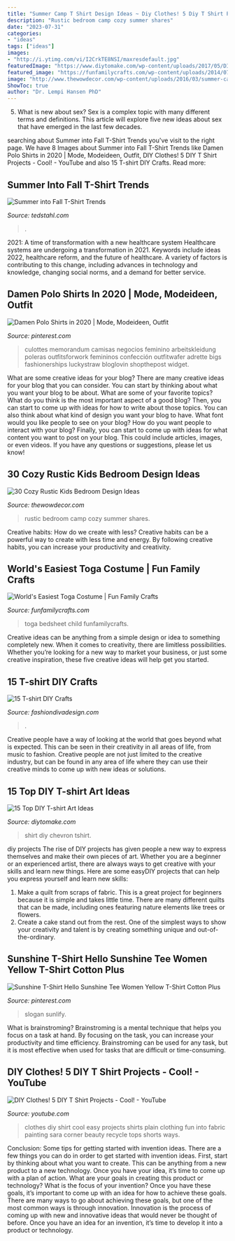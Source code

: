 ```yaml
---
title: "Summer Camp T Shirt Design Ideas ~ Diy Clothes! 5 Diy T Shirt Projects"
description: "Rustic bedroom camp cozy summer shares"
date: "2023-07-31"
categories:
- "ideas"
tags: ["ideas"]
images:
- "http://i.ytimg.com/vi/I2CrkTE8NSI/maxresdefault.jpg"
featuredImage: "https://www.diytomake.com/wp-content/uploads/2017/05/DIY-Chevron-Tshirt.jpg"
featured_image: "https://funfamilycrafts.com/wp-content/uploads/2014/07/easy_toga.jpg"
image: "http://www.thewowdecor.com/wp-content/uploads/2016/03/summer-camp-kids-room.jpg"
ShowToc: true
author: "Dr. Lempi Hansen PhD"
---
```



5. What is new about sex?
Sex is a complex topic with many different terms and definitions. This article will explore five new ideas about sex that have emerged in the last few decades.

	

		
searching about Summer into Fall T-Shirt Trends you've visit to the right page. We have 8 Images about Summer into Fall T-Shirt Trends like Damen Polo Shirts in 2020 | Mode, Modeideen, Outfit, DIY Clothes! 5 DIY T Shirt Projects - Cool! - YouTube and also 15 T-shirt DIY Crafts. Read more:
		
    
## Summer Into Fall T-Shirt Trends

<img loading=lazy src="https://www.tedstahl.com/wp-content/uploads/2013/08/fullcolor5-e1375826980503.jpg" onerror="this.onerror=null;this.src='https://tse3.mm.bing.net/th?id=OIP.kbD852s71SIANqiNULQ-DgHaJ4&amp;pid=15.1';" alt="Summer into Fall T-Shirt Trends">

_Source: tedstahl.com_

>. 

	

2021: A time of transformation with a new healthcare system
Healthcare systems are undergoing a transformation in 2021. Keywords include ideas 2022, healthcare reform, and the future of healthcare. A variety of factors is contributing to this change, including advances in technology and knowledge, changing social norms, and a demand for better service.

    
## Damen Polo Shirts In 2020 | Mode, Modeideen, Outfit

<img loading=lazy src="https://i.pinimg.com/736x/61/5c/c9/615cc978c774627e9b91a0eb2428c0df.jpg" onerror="this.onerror=null;this.src='https://tse4.mm.bing.net/th?id=OIP.njxl1QquLeGh15gB-mA7TQHaLH&amp;pid=15.1';" alt="Damen Polo Shirts in 2020 | Mode, Modeideen, Outfit">

_Source: pinterest.com_

>culottes memorandum camisas negocios feminino arbeitskleidung poleras outfitsforwork femininos confección outfitwafer adrette bigs fashionerships luckystraw bloglovin shopthepost widget. 

	

What are some creative ideas for your blog?
There are many creative ideas for your blog that you can consider. You can start by thinking about what you want your blog to be about. What are some of your favorite topics? What do you think is the most important aspect of a good blog? Then, you can start to come up with ideas for how to write about those topics. You can also think about what kind of design you want your blog to have. What font would you like people to see on your blog? How do you want people to interact with your blog? Finally, you can start to come up with ideas for what content you want to post on your blog. This could include articles, images, or even videos. If you have any questions or suggestions, please let us know!

    
## 30 Cozy Rustic Kids Bedroom Design Ideas

<img loading=lazy src="http://www.thewowdecor.com/wp-content/uploads/2016/03/summer-camp-kids-room.jpg" onerror="this.onerror=null;this.src='https://tse3.mm.bing.net/th?id=OIP.Fme2Z8UMv9BXJ6nTWEMQHwHaJ4&amp;pid=15.1';" alt="30 Cozy Rustic Kids Bedroom Design Ideas">

_Source: thewowdecor.com_

>rustic bedroom camp cozy summer shares. 

	

Creative habits: How do we create with less?
Creative habits can be a powerful way to create with less time and energy. By following creative habits, you can increase your productivity and creativity.

    
## World&#039;s Easiest Toga Costume | Fun Family Crafts

<img loading=lazy src="https://funfamilycrafts.com/wp-content/uploads/2014/07/easy_toga.jpg" onerror="this.onerror=null;this.src='https://tse2.mm.bing.net/th?id=OIP.JnlNY8CDEhtO1NF9EZ640QHaJ4&amp;pid=15.1';" alt="World&#039;s Easiest Toga Costume | Fun Family Crafts">

_Source: funfamilycrafts.com_

>toga bedsheet child funfamilycrafts. 

	

Creative ideas can be anything from a simple design or idea to something completely new. When it comes to creativity, there are limitless possibilities. Whether you’re looking for a new way to market your business, or just some creative inspiration, these five creative ideas will help get you started.

    
## 15 T-shirt DIY Crafts

<img loading=lazy src="https://www.fashiondivadesign.com/wp-content/uploads/2013/08/cut-out-hoodie.jpg" onerror="this.onerror=null;this.src='https://tse4.mm.bing.net/th?id=OIP.RfswWM3Tz57EqguphEpqDAHaLX&amp;pid=15.1';" alt="15 T-shirt DIY Crafts">

_Source: fashiondivadesign.com_

>. 

	

Creative people have a way of looking at the world that goes beyond what is expected. This can be seen in their creativity in all areas of life, from music to fashion. Creative people are not just limited to the creative industry, but can be found in any area of life where they can use their creative minds to come up with new ideas or solutions.

    
## 15 Top DIY T-shirt Art Ideas

<img loading=lazy src="https://www.diytomake.com/wp-content/uploads/2017/05/DIY-Chevron-Tshirt.jpg" onerror="this.onerror=null;this.src='https://tse4.mm.bing.net/th?id=OIP.TED9XPh7n8ztCzQ14dMRiwHaKV&amp;pid=15.1';" alt="15 Top DIY T-shirt Art Ideas">

_Source: diytomake.com_

>shirt diy chevron tshirt. 

	

diy projects
The rise of DIY projects has given people a new way to express themselves and make their own pieces of art. Whether you are a beginner or an experienced artist, there are always ways to get creative with your skills and learn new things. Here are some easyDIY projects that can help you express yourself and learn new skills:
1) Make a quilt from scraps of fabric. This is a great project for beginners because it is simple and takes little time. There are many different quilts that can be made, including ones featuring nature elements like trees or flowers.
2) Create a cake stand out from the rest. One of the simplest ways to show your creativity and talent is by creating something unique and out-of-the-ordinary.

    
## Sunshine T-Shirt Hello Sunshine Tee Women Yellow T-Shirt Cotton Plus

<img loading=lazy src="https://i.pinimg.com/736x/8c/b1/31/8cb131a02e9308653c6f17a93a0d2070.jpg" onerror="this.onerror=null;this.src='https://tse3.mm.bing.net/th?id=OIP.plP3HFDbSnK1dSEp7NdMTQHaHH&amp;pid=15.1';" alt="Sunshine T-Shirt Hello Sunshine Tee Women Yellow T-Shirt Cotton Plus">

_Source: pinterest.com_

>slogan sunlify. 

	

What is brainstroming? Brainstroming is a mental technique that helps you focus on a task at hand. By focusing on the task, you can increase your productivity and time efficiency. Brainstroming can be used for any task, but it is most effective when used for tasks that are difficult or time-consuming.

    
## DIY Clothes! 5 DIY T Shirt Projects - Cool! - YouTube

<img loading=lazy src="http://i.ytimg.com/vi/I2CrkTE8NSI/maxresdefault.jpg" onerror="this.onerror=null;this.src='https://tse3.mm.bing.net/th?id=OIP.PJkBNo6AYZwm_l6IJwAS3wHaEK&amp;pid=15.1';" alt="DIY Clothes! 5 DIY T Shirt Projects - Cool! - YouTube">

_Source: youtube.com_

>clothes diy shirt cool easy projects shirts plain clothing fun into fabric painting sara corner beauty recycle tops shorts ways. 

	

Conclusion: Some tips for getting started with invention ideas.
There are a few things you can do in order to get started with invention ideas. First, start by thinking about what you want to create. This can be anything from a new product to a new technology. Once you have your idea, it’s time to come up with a plan of action. What are your goals in creating this product or technology? What is the focus of your invention? Once you have these goals, it’s important to come up with an idea for how to achieve these goals. There are many ways to go about achieving these goals, but one of the most common ways is through innovation. Innovation is the process of coming up with new and innovative ideas that would never be thought of before. Once you have an idea for an invention, it’s time to develop it into a product or technology.

